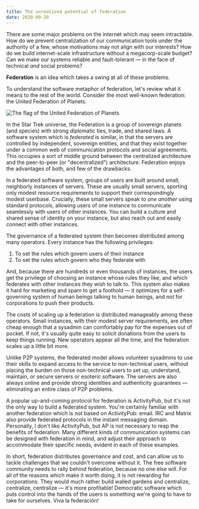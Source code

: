 ```yaml
---
title: The unrealized potential of federation
date: 2020-09-20
---
```


There are some major problems on the internet which may seem intractable. How do
we prevent centralization of our communication tools under the authority of a
few, whose motivations may not align with our interests? How do we build
internet-scale infrastructure without a megacorp-scale budget? Can we make our
systems reliable and fault-tolerant &mdash; in the face of technical *and*
social problems?

**Federation** is an idea which takes a swing at all of these problems.

To understand the software metaphor of federation, let's review what it means to
the rest of the world. Consider the most well-known federation: the United
Federation of Planets.

![The flag of the United Federation of Planets](https://l.sr.ht/VydT.svg)

In the Star Trek universe, the Federation is a group of sovereign planets (and
species) with strong diplomatic ties, trade, and shared laws. A software system
which is *federated* is similar, in that the servers are controlled by
independent, sovereign entities, and that they exist together under a common web
of communication protocols and social agreements. This occupies a sort of middle
ground between the centralized architecture and the peer-to-peer (or
"decentralized") architecture. Federation enjoys the advantages of both, and few
of the drawbacks.

In a federated software system, groups of users are built around small,
neighborly instances of servers. These are usually small servers, sporting only
modest resource requirements to support their correspondingly modest userbase.
Crucially, these small servers speak to *one another* using standard protocols,
allowing users of one instance to communicate seamlessly with users of other
instances. You can build a culture and shared sense of identity on your
instance, but also reach out and easily connect with other instances.

The governance of a federated system then becomes distributed among many
operators. Every instance has the following privileges:

1. To set the rules which govern users of their instance
2. To set the rules which govern who they federate with

And, because there are hundreds or even thousands of instances, the users get
the privilege of choosing an instance whose rules they like, and which federates
with other instances they wish to talk to. This system also makes it hard for
marketing and spam to get a foothold &mdash; it optimizes for a self-governing
system of human beings talking to human beings, and not for corporations to push
their products.

The costs of scaling up a federation is distributed manageably among these
operators. Small instances, with their modest server requirements, are often
cheap enough that a sysadmin can comfortably pay for the expenses out of pocket.
If not, it's usually quite easy to solicit donations from the users to keep
things running. New operators appear all the time, and the federation scales up
a little bit more.

Unlike P2P systems, the federated model allows volunteer sysadmins to use their
skills to expand access to the service to non-technical users, without placing
the burden on those non-technical users to set up, understand, maintain, or
secure servers or esoteric software. The servers are also always online and
provide strong identities and authenticity guarantees &mdash; eliminating an
entire class of P2P problems.

A popular up-and-coming protocol for federation is ActivityPub, but it's not the
only way to build a federated system. You're certainly familiar with another
federation which is not based on ActivityPub: email. IRC and Matrix also provide
federated protocols in the instant messaging domain. Personally, I don't like
ActivityPub, but AP is not necessary to reap the benefits of federation. Many
different kinds of communication systems can be designed with federation in
mind, and adjust their approach to accommodate their specific needs, evident in
each of these examples.

In short, federation distributes governance and cost, and can allow us to tackle
challenges that we couldn't overcome without it. The free software community
needs to rally behind federation, because no one else will. For all of the
reasons which make it worth doing, it is not rewarding for corporations.  They
would much rather build walled gardens and centralize, centralize, centralize
&mdash; it's more profitable!  Democratic software which puts control into the
hands of the users is something we're going to have to take for ourselves. Viva
la federación!
